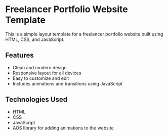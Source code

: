 # Freelancer Portfolio Website Template

This is a simple layout template for a freelancer portfolio website built using HTML, CSS, and JavaScript.

## Features
- Clean and modern design
- Responsive layout for all devices
- Easy to customize and edit
- Includes animations and transitions using JavaScript

## Technologies Used
- HTML
- CSS
- JavaScript
- AOS library for adding animations to the website
